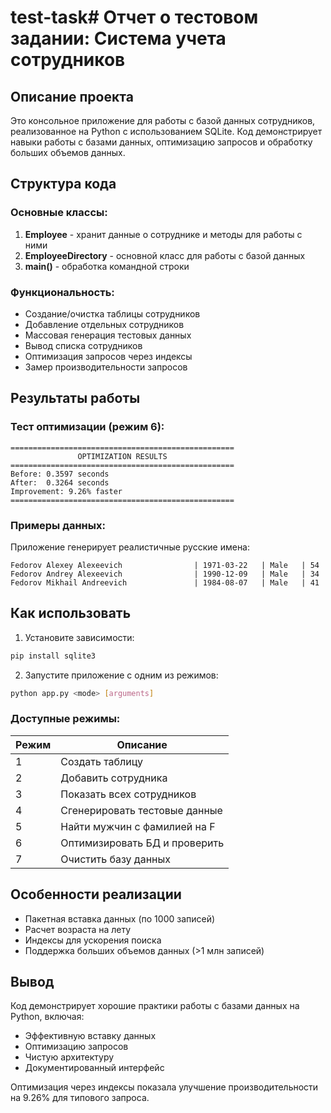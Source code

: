 # test-task# Отчет о тестовом задании: Система учета сотрудников

## Описание проекта
Это консольное приложение для работы с базой данных сотрудников, реализованное на Python с использованием SQLite. Код демонстрирует навыки работы с базами данных, оптимизацию запросов и обработку больших объемов данных.

## Структура кода

### Основные классы:
1. **Employee** - хранит данные о сотруднике и методы для работы с ними
2. **EmployeeDirectory** - основной класс для работы с базой данных
3. **main()** - обработка командной строки

### Функциональность:
- Создание/очистка таблицы сотрудников
- Добавление отдельных сотрудников
- Массовая генерация тестовых данных
- Вывод списка сотрудников
- Оптимизация запросов через индексы
- Замер производительности запросов

## Результаты работы

### Тест оптимизации (режим 6):
```
==================================================
               OPTIMIZATION RESULTS               
==================================================
Before: 0.3597 seconds
After:  0.3264 seconds
Improvement: 9.26% faster
==================================================
```

### Примеры данных:
Приложение генерирует реалистичные русские имена:
```
Fedorov Alexey Alexeevich                | 1971-03-22   | Male   | 54
Fedorov Andrey Alexeevich                | 1990-12-09   | Male   | 34
Fedorov Mikhail Andreevich               | 1984-08-07   | Male   | 41
```

## Как использовать

1. Установите зависимости:
```bash
pip install sqlite3
```

2. Запустите приложение с одним из режимов:
```bash
python app.py <mode> [arguments]
```

### Доступные режимы:
| Режим | Описание |
|-------|----------|
| 1 | Создать таблицу |
| 2 | Добавить сотрудника |
| 3 | Показать всех сотрудников |
| 4 | Сгенерировать тестовые данные |
| 5 | Найти мужчин с фамилией на F |
| 6 | Оптимизировать БД и проверить |
| 7 | Очистить базу данных |

## Особенности реализации
- Пакетная вставка данных (по 1000 записей)
- Расчет возраста на лету
- Индексы для ускорения поиска
- Поддержка больших объемов данных (>1 млн записей)

## Вывод
Код демонстрирует хорошие практики работы с базами данных на Python, включая:
- Эффективную вставку данных
- Оптимизацию запросов
- Чистую архитектуру
- Документированный интерфейс

Оптимизация через индексы показала улучшение производительности на 9.26% для типового запроса.